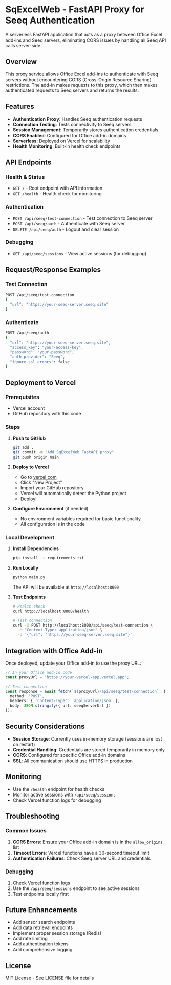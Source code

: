 # SqExcelWeb - FastAPI Proxy for Seeq Authentication

A serverless FastAPI application that acts as a proxy between Office Excel add-ins and Seeq servers, eliminating CORS issues by handling all Seeq API calls server-side.

## Overview

This proxy service allows Office Excel add-ins to authenticate with Seeq servers without encountering CORS (Cross-Origin Resource Sharing) restrictions. The add-in makes requests to this proxy, which then makes authenticated requests to Seeq servers and returns the results.

## Features

- **Authentication Proxy**: Handles Seeq authentication requests
- **Connection Testing**: Tests connectivity to Seeq servers
- **Session Management**: Temporarily stores authentication credentials
- **CORS Enabled**: Configured for Office add-in domains
- **Serverless**: Deployed on Vercel for scalability
- **Health Monitoring**: Built-in health check endpoints

## API Endpoints

### Health & Status
- `GET /` - Root endpoint with API information
- `GET /health` - Health check for monitoring

### Authentication
- `POST /api/seeq/test-connection` - Test connection to Seeq server
- `POST /api/seeq/auth` - Authenticate with Seeq server
- `DELETE /api/seeq/auth` - Logout and clear session

### Debugging
- `GET /api/seeq/sessions` - View active sessions (for debugging)

## Request/Response Examples

### Test Connection
```bash
POST /api/seeq/test-connection
{
  "url": "https://your-seeq-server.seeq.site"
}
```

### Authenticate
```bash
POST /api/seeq/auth
{
  "url": "https://your-seeq-server.seeq.site",
  "access_key": "your-access-key",
  "password": "your-password",
  "auth_provider": "Seeq",
  "ignore_ssl_errors": false
}
```

## Deployment to Vercel

### Prerequisites
- Vercel account
- GitHub repository with this code

### Steps

1. **Push to GitHub**
   ```bash
   git add .
   git commit -m "Add SqExcelWeb FastAPI proxy"
   git push origin main
   ```

2. **Deploy to Vercel**
   - Go to [vercel.com](https://vercel.com)
   - Click "New Project"
   - Import your GitHub repository
   - Vercel will automatically detect the Python project
   - Deploy!

3. **Configure Environment** (if needed)
   - No environment variables required for basic functionality
   - All configuration is in the code

### Local Development

1. **Install Dependencies**
   ```bash
   pip install -r requirements.txt
   ```

2. **Run Locally**
   ```bash
   python main.py
   ```
   The API will be available at `http://localhost:8000`

3. **Test Endpoints**
   ```bash
   # Health check
   curl http://localhost:8000/health
   
   # Test connection
   curl -X POST http://localhost:8000/api/seeq/test-connection \
     -H "Content-Type: application/json" \
     -d '{"url": "https://your-seeq-server.seeq.site"}'
   ```

## Integration with Office Add-in

Once deployed, update your Office add-in to use the proxy URL:

```typescript
// In your Office add-in code
const proxyUrl = 'https://your-vercel-app.vercel.app';

// Test connection
const response = await fetch(`${proxyUrl}/api/seeq/test-connection`, {
  method: 'POST',
  headers: { 'Content-Type': 'application/json' },
  body: JSON.stringify({ url: seeqServerUrl })
});
```

## Security Considerations

- **Session Storage**: Currently uses in-memory storage (sessions are lost on restart)
- **Credential Handling**: Credentials are stored temporarily in memory only
- **CORS**: Configured for specific Office add-in domains
- **SSL**: All communication should use HTTPS in production

## Monitoring

- Use the `/health` endpoint for health checks
- Monitor active sessions with `/api/seeq/sessions`
- Check Vercel function logs for debugging

## Troubleshooting

### Common Issues

1. **CORS Errors**: Ensure your Office add-in domain is in the `allow_origins` list
2. **Timeout Errors**: Vercel functions have a 30-second timeout limit
3. **Authentication Failures**: Check Seeq server URL and credentials

### Debugging

1. Check Vercel function logs
2. Use the `/api/seeq/sessions` endpoint to see active sessions
3. Test endpoints locally first

## Future Enhancements

- Add sensor search endpoints
- Add data retrieval endpoints
- Implement proper session storage (Redis)
- Add rate limiting
- Add authentication tokens
- Add comprehensive logging

## License

MIT License - See LICENSE file for details

